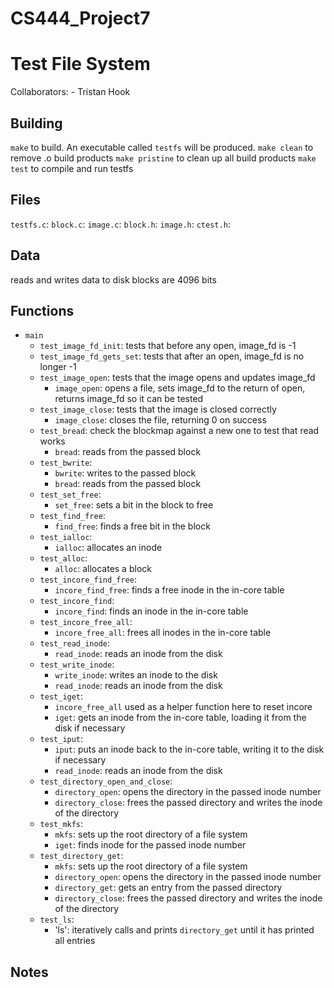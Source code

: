 # CS444_Project7
# Test File System

Collaborators: 
    - Tristan Hook

## Building
`make` to build. An executable called `testfs` will be produced.
`make clean` to remove .o build products
`make pristine` to clean up all build products
`make test` to compile and run testfs

## Files
`testfs.c`: 
`block.c`: 
`image.c`: 
`block.h`: 
`image.h`: 
`ctest.h`: 

## Data
reads and writes data to disk
blocks are 4096 bits

## Functions

- `main`
    - `test_image_fd_init`: tests that before any open, image_fd is -1
    - `test_image_fd_gets_set`: tests that after an open, image_fd is no longer -1
    - `test_image_open`: tests that the image opens and updates image_fd
        - `image_open`: opens a file, sets image_fd to the return of open, returns image_fd so it can be tested
    - `test_image_close`: tests that the image is closed correctly
        - `image_close`: closes the file, returning 0 on success
    - `test_bread`: check the blockmap against a new one to test that read works
        - `bread`: reads from the passed block
    - `test_bwrite`: 
        - `bwrite`: writes to the passed block
        - `bread`: reads from the passed block
    - `test_set_free`: 
        - `set_free`: sets a bit in the block to free
    - `test_find_free`: 
        - `find_free`: finds a free bit in the block
    - `test_ialloc`: 
        - `ialloc`: allocates an inode
    - `test_alloc`: 
        - `alloc`: allocates a block
    - `test_incore_find_free`: 
        - `incore_find_free`: finds a free inode in the in-core table
    - `test_incore_find`: 
        - `incore_find`: finds an inode in the in-core table
    - `test_incore_free_all`: 
        - `incore_free_all`: frees all inodes in the in-core table
    - `test_read_inode`: 
        - `read_inode`: reads an inode from the disk
    - `test_write_inode`: 
        - `write_inode`: writes an inode to the disk
        - `read_inode`: reads an inode from the disk
    - `test_iget`: 
        - `incore_free_all` used as a helper function here to reset incore
        - `iget`: gets an inode from the in-core table, loading it from the disk if necessary
    - `test_iput`: 
        - `iput`: puts an inode back to the in-core table, writing it to the disk if necessary
        - `read_inode`: reads an inode from the disk
    - `test_directory_open_and_close`:
        - `directory_open`: opens the directory in the passed inode number
        - `directory_close`: frees the passed directory and writes the inode of the directory
    - `test_mkfs`:
        - `mkfs`: sets up the root directory of a file system
        - `iget`: finds inode for the passed inode number
    - `test_directory_get`:
        - `mkfs`: sets up the root directory of a file system
        - `directory_open`: opens the directory in the passed inode number
        - `directory_get`: gets an entry from the passed directory
        - `directory_close`: frees the passed directory and writes the inode of the directory
    - `test_ls`:
        - 'ls': iteratively calls and prints `directory_get` until it has printed all entries

## Notes